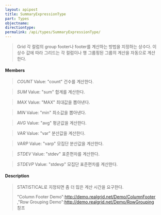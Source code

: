 ```yaml
---
layout: apipost
title: SummaryExpressionType
part: Types
objectname: 
directiontype: 
permalink: /api/types/SummaryExpressionType/
---
```



> Grid 각 컬럼의 group footer나 footer를 계산하는 방법을 지정하는 상수다.
> 이 상수 값에 따라 그리드는 각 컬럼이나 행 그룹핑된 그룹의 계산을 자동으로 계산한다.

#### Members

> *COUNT*
> Value: "count"
> 건수를 계산한다.

> *SUM*
> Value: "sum"
> 합계를 계산한다.
 
> *MAX*
> Value: "MAX"
> 최대값을 뽑아낸다.

> *MIN*
> Value: "min"
> 최소값을 뽑아낸다.

> *AVG*
> Value: "avg"
> 평균값을 계산한다.

> *VAR*
> Value: "var"
> 분산값을 계산한다.

> *VARP*
> Value: "varp"
> 모집단 분산값을 계산한다.

> *STDEV*
> Value: "stdev"
> 표준편차를 계산한다.

> *STDEVP*
> Value: "stdevp"
> 모집단 표준편차를 계산한다.


#### Description

> STATISTICAL로 지정되면 좀 더 많은 계산 시간을 요구한다.
> 
> "Column Footer Demo":http://demo.realgrid.net/Demo/ColumnFooter ,"Row Grouping Demo":http://demo.realgrid.net/Demo/RowGrouping 참조
